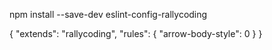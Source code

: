 npm install --save-dev eslint-config-rallycoding

{
  "extends": "rallycoding",
  "rules": {
    "arrow-body-style": 0
  }
}

